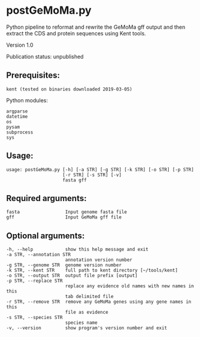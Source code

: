 # postGeMoMa.py

Python pipeline to reformat and rewrite the GeMoMa gff output and then extract the CDS and protein sequences using Kent tools.

Version 1.0

Publication status: unpublished

## Prerequisites:

```
kent (tested on binaries downloaded 2019-03-05)
```

Python modules:
```
argparse
datetime
os
pysam
subprocess
sys
```

## Usage: 

```
usage: postGeMoMa.py [-h] [-a STR] [-g STR] [-k STR] [-o STR] [-p STR]
                     [-r STR] [-s STR] [-v]
                     fasta gff
```

## Required arguments:

```
fasta                 Input genome fasta file
gff                   Input GeMoMa gff file
```

## Optional arguments:

```
-h, --help            show this help message and exit
-a STR, --annotation STR
                      annotation version number
-g STR, --genome STR  genome version number
-k STR, --kent STR    full path to kent directory [~/tools/kent]
-o STR, --output STR  output file prefix [output]
-p STR, --replace STR
                      replace any evidence old names with new names in this
                      tab delimited file
-r STR, --remove STR  remove any GeMoMa genes using any gene names in this
                      file as evidence
-s STR, --species STR
                      species name
-v, --version         show program's version number and exit
```
